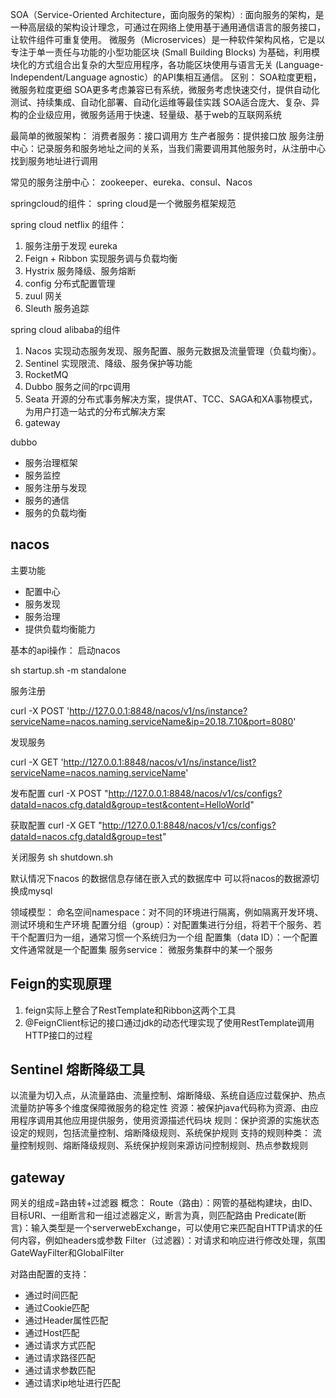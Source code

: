 SOA（Service-Oriented Architecture，面向服务的架构）: 面向服务的架构，是一种高层级的架构设计理念，可通过在网络上使用基于通用通信语言的服务接口，让软件组件可重复使用。
微服务（Microservices）是一种软件架构风格，它是以专注于单一责任与功能的小型功能区块 (Small Building Blocks) 为基础，利用模块化的方式组合出复杂的大型应用程序，各功能区块使用与语言无关 (Language-Independent/Language agnostic）的API集相互通信。
区别：
SOA粒度更粗，微服务粒度更细
SOA更多考虑兼容已有系统，微服务考虑快速交付，提供自动化测试、持续集成、自动化部署、自动化运维等最佳实践
SOA适合庞大、复杂、异构的企业级应用，微服务适用于快速、轻量级、基于web的互联网系统


最简单的微服架构：
消费者服务：接口调用方
生产者服务：提供接口放
服务注册中心：记录服务和服务地址之间的关系，当我们需要调用其他服务时，从注册中心找到服务地址进行调用

常见的服务注册中心：
zookeeper、eureka、consul、Nacos

springcloud的组件：
spring cloud是一个微服务框架规范

spring cloud netflix 的组件：
1. 服务注册于发现 eureka
2. Feign + Ribbon  实现服务调与负载均衡
3. Hystrix 服务降级、服务熔断
4. config 分布式配置管理
5. zuul 网关
6. Sleuth 服务追踪

spring cloud alibaba的组件
1. Nacos 实现动态服务发现、服务配置、服务元数据及流量管理（负载均衡）。
2. Sentinel 实现限流、降级、服务保护等功能
3. RocketMQ
4. Dubbo 服务之间的rpc调用
5. Seata  开源的分布式事务解决方案，提供AT、TCC、SAGA和XA事物模式，为用户打造一站式的分布式解决方案
6. gateway

dubbo
* 服务治理框架
* 服务监控
* 服务注册与发现
* 服务的通信
* 服务的负载均衡

## nacos
主要功能
* 配置中心
* 服务发现
* 服务治理
* 提供负载均衡能力

基本的api操作：
启动nacos

sh startup.sh -m standalone

服务注册

curl -X POST 'http://127.0.0.1:8848/nacos/v1/ns/instance?serviceName=nacos.naming.serviceName&ip=20.18.7.10&port=8080'

发现服务

curl -X GET 'http://127.0.0.1:8848/nacos/v1/ns/instance/list?serviceName=nacos.naming.serviceName'

发布配置
curl -X POST "http://127.0.0.1:8848/nacos/v1/cs/configs?dataId=nacos.cfg.dataId&group=test&content=HelloWorld"

获取配置
curl -X GET "http://127.0.0.1:8848/nacos/v1/cs/configs?dataId=nacos.cfg.dataId&group=test"

关闭服务
sh shutdown.sh

默认情况下nacos 的数据信息存储在嵌入式的数据库中
可以将nacos的数据源切换成mysql

领域模型：
命名空间namespace：对不同的环境进行隔离，例如隔离开发环境、测试环境和生产环境
配置分组（group）：对配置集进行分组，将若干个服务、若干个配置归为一组，通常习惯一个系统归为一个组
配置集（data ID）：一个配置文件通常就是一个配置集
服务service： 微服务集群中的某一个服务


## Feign的实现原理
1. feign实际上整合了RestTemplate和Ribbon这两个工具
2. @FeignClient标记的接口通过jdk的动态代理实现了使用RestTemplate调用HTTP接口的过程


## Sentinel 熔断降级工具
以流量为切入点，从流量路由、流量控制、熔断降级、系统自适应过载保护、热点流量防护等多个维度保障微服务的稳定性
资源：被保护java代码称为资源、由应用程序调用其他应用提供服务，使用资源描述代码块
规则：保护资源的实施状态设定的规则，包括流量控制、熔断降级规则、系统保护规则
支持的规则种类：
流量控制规则、熔断降级规则、系统保护规则来源访问控制规则、热点参数规则

## gateway
网关的组成=路由转+过滤器
概念：
Route（路由）：网管的基础构建块，由ID、目标URI、一组断言和一组过滤器定义，断言为真，则匹配路由
Predicate(断言)：输入类型是一个serverwebExchange，可以使用它来匹配自HTTP请求的任何内容，例如headers或参数
Filter（过滤器）：对请求和响应进行修改处理，氛围GateWayFilter和GlobalFilter

对路由配置的支持：
* 通过时间匹配
* 通过Cookie匹配
* 通过Header属性匹配
* 通过Host匹配
* 通过请求方式匹配
* 通过请求路径匹配
* 通过请求参数匹配
* 通过请求ip地址进行匹配


